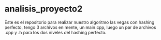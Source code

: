 # analisis_proyecto2

Este es el repositorio para realizar nuestro algoritmo las vegas con hashing perfecto, tengo 3 archivos en mente, un main.cpp, luego un par de archivos .cpp y .h para los dos niveles del hashing perfecto.
